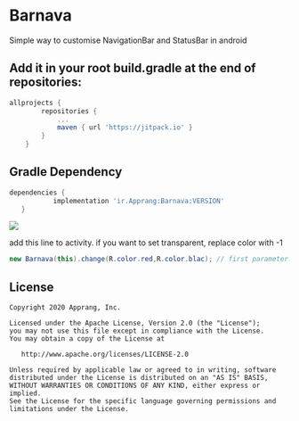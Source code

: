 # Barnava
Simple way to customise NavigationBar and StatusBar in android 


## Add it in your root build.gradle at the end of repositories:
``` gradle
allprojects {
		repositories {
			...
			maven { url 'https://jitpack.io' }
		}
	}
```

## Gradle Dependency

 ``` gradle
dependencies {
	        implementation 'ir.Apprang:Barnava:VERSION'
	}
 ```
[![](https://jitpack.io/v/ir.Apprang/Barnava.svg)](https://jitpack.io/#ir.Apprang/Barnava)


add this line to activity. if you want to set transparent, replace color with -1
``` java
new Barnava(this).change(R.color.red,R.color.blac); // first parameter: statusbar color - secound parameter navigationbar color
```

License
-------

    Copyright 2020 Apprang, Inc.

    Licensed under the Apache License, Version 2.0 (the "License");
    you may not use this file except in compliance with the License.
    You may obtain a copy of the License at

       http://www.apache.org/licenses/LICENSE-2.0

    Unless required by applicable law or agreed to in writing, software
    distributed under the License is distributed on an "AS IS" BASIS,
    WITHOUT WARRANTIES OR CONDITIONS OF ANY KIND, either express or implied.
    See the License for the specific language governing permissions and
    limitations under the License.

